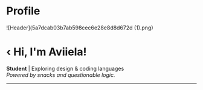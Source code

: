 # Profile
![Header](5a7dcab03b7ab598cec6e28e8d8d672d (1).png)

# ‹ Hi, I'm Aviiela!

**Student** | Exploring design & coding languages  
_Powered by snacks and questionable logic._

---

<!-- Optional: Add more sections below as you grow! -->
